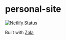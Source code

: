 # personal-site

[![Netlify Status](https://api.netlify.com/api/v1/badges/06a6b5ef-f986-4ad0-a7a4-56bf805dca63/deploy-status)](https://app.netlify.com/sites/nervous-babbage-b4b5d7/deploys)

Built with [Zola](https://www.getzola.org/)